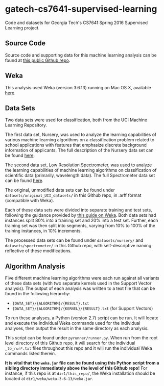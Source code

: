 # gatech-cs7641-supervised-learning
Code and datasets for Georgia Tech's CS7641 Spring 2016 Supervised Learning project.

## Source Code

Source code and supporting data for this machine learning analysis can be found at [this public Github repo](https://github.com/stormont/gatech-cs7641-supervised-learning).

## Weka

This analysis used Weka (version 3.6.13) running on Mac OS X, available [here](http://www.cs.waikato.ac.nz/ml/weka/downloading.html).

## Data Sets

Two data sets were used for classification, both from the UCI Machine Learning Repository.

The first data set, Nursery, was used to analyze the learning capabilities of various machine learning
algorithms on a classification problem related to school applications with features that emphasize
discrete background information of applicants. The full description of the Nursery data set can be
found [here](https://archive.ics.uci.edu/ml/datasets/Nursery).

The second data set, Low Resolution Spectrometer, was used to analyze the learning capabilities of
machine learning algorithms on classification of scientific data (primarily, wavelength data). The
full Spectrometer data set can be found [here](https://archive.ics.uci.edu/ml/datasets/Low+Resolution+Spectrometer).

The original, unmodified data sets can be found under `datasets/original_UCI_datasets/` in this
Github repo, in .arff format (compatible with Weka).

Each of these data sets were divided into separate training and test sets, following the guidance
provided by [this guide on Weka](https://weka.wikispaces.com/How+do+I+divide+a+dataset+into+training+and+test+set%3F). 
Both data sets had instances split 80% into a training set and 20% into a test set. Further, each
training set was then split into segments, varying from 10% to 100% of the training instances, in
10% increments.

The processed data sets can be found under `datasets/nursery/` and `datasets/spectrometer/` in this
Github repo, with self-descriptive naming reflective of these modifications.

## Algorithm Analysis

Five different machine learning algorithms were each run against all variants of these data sets
(with two separate kernels used in the Support Vector analysis). The output of each analysis was
written to a text file that can be found in the following hierarchy:
 * `{DATA_SET}/{ALGORITHM}/{RESULT}.txt`
 * `{DATA_SET}/{ALGORITHM}/{KERNEL}/{RESULT}.txt` (for Support Vectors)

To run these analyses, a Python (version 2.7) script can be run. It will locate and execute the
individual Weka commands used for the individual analyses, then output the result in the same
directory as each analysis.

This script can be found under `pyrunner/runner.py`. When run from the root level directory of
this Github repo, it will search for the individual `_to_run*.txt` files throughout this repo
and it will run the individual Weka commands listed therein.

**It is vital that the `weka.jar` file can be found using this Python script from a sibling
directory immediately above the level of this Github repo!** For instance, if this repo is at
`dir1/this_repo/`, the Weka installation should be located at
`dir1/weka/weka-3-6-13/weka.jar`.
